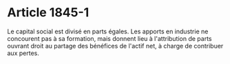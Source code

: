 # Article 1845-1

Le capital social est divisé en parts égales.   Les apports en industrie ne concourent pas à sa formation, mais donnent lieu à l'attribution de parts ouvrant droit au partage des bénéfices de l'actif net, à charge de contribuer aux pertes.